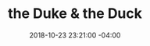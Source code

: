 ---
title: the Duke & the Duck
date: 2018-10-23 23:21:00 -04:00
sponsor-image: "/uploads/duke&duck.png"
sponsor-url: http://www.dukeduck.com/
is-featured-on-home-page: false
is-featured-on-shops-galleries-page: false
is-first-tier: false
is-second-tier: true
is-third-tier: false
published: true
---